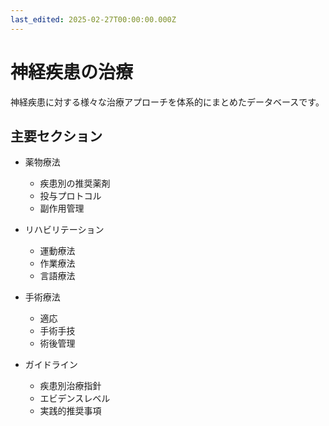 ```yaml
---
last_edited: 2025-02-27T00:00:00.000Z
---
```






# 神経疾患の治療

神経疾患に対する様々な治療アプローチを体系的にまとめたデータベースです。

## 主要セクション

- 薬物療法
  - 疾患別の推奨薬剤
  - 投与プロトコル
  - 副作用管理

- リハビリテーション
  - 運動療法
  - 作業療法
  - 言語療法

- 手術療法
  - 適応
  - 手術手技
  - 術後管理

- ガイドライン
  - 疾患別治療指針
  - エビデンスレベル
  - 実践的推奨事項 
